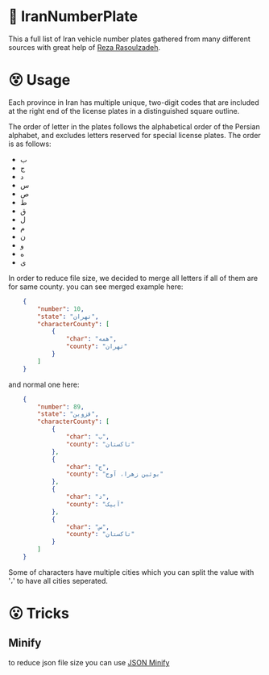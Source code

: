 # :car: IranNumberPlate
This a full list of Iran vehicle number plates gathered from many different sources with great help of [Reza Rasoulzadeh](https://github.com/RezaRasoulzadeh).   

# :dizzy_face: Usage

Each province in Iran has multiple unique, two-digit codes that are included at the right end of the license plates in a distinguished square outline. 

The order of letter in the plates follows the alphabetical order of the Persian alphabet, and excludes letters reserved for special license plates. The order is as follows:

- ب
- ج
- د
- س
- ص
- ط
- ق
- ل
- م
- ن
- و
- ه
- ی

In order to reduce file size, we decided to merge all letters if all of them are for same county. you can see merged example here:

```json
    {
        "number": 10,
        "state": "تهران",
        "characterCounty": [
            {
                "char": "همه",
                "county": "تهران"
            }
        ]
    }
```

and normal one here:

```json
    {
        "number": 89,
        "state": "قزوین",
        "characterCounty": [
            {
                "char": "ب",
                "county": "تاکستان"
            },
            {
                "char": "ج",
                "county": "بوئین زهرا، آوج"
            },
            {
                "char": "د",
                "county": "آبیک"
            },
            {
                "char": "س",
                "county": "تاکستان"
            }
        ]
    }
```

Some of characters have multiple cities which you can split the value with '،' to have all cities seperated.

# :open_mouth: Tricks

## Minify
to reduce json file size you can use [JSON Minify](https://jsonformatter.org/json-minify)